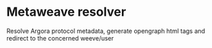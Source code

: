 # Metaweave resolver

Resolve Argora protocol metadata, generate opengraph html tags and redirect to the concerned weeve/user  